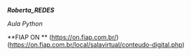 _**Roberta_REDES**_

*Aula Python*

**FIAP ON **
(https://on.fiap.com.br/)
(https://on.fiap.com.br/local/salavirtual/conteudo-digital.php)

